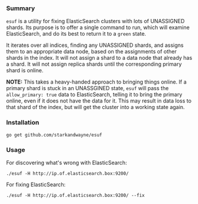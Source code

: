 ### Summary

`esuf` is a utility for fixing ElasticSearch clusters with lots of UNASSIGNED shards. Its purpose
is to offer a single command to run, which will examine ElasticSearch, and do its best to return
it to a `green` state.

It iterates over all indices, finding any UNASSIGNED shards, and assigns them to an appropriate
data node, based on the assignments of other shards in the index. It will not assign a shard to
a data node that already has a shard. It will not assign replica shards until the corresponding
primary shard is online.

**NOTE:** This takes a heavy-handed approach to bringing things online. If a primary shard is
stuck in an UNASSGINED state, `esuf` will pass the `allow_primary: true` data to ElasticSearch,
telling it to bring the primary online, even if it does not have the data for it. This
may result in data loss to that shard of the index, but will get the cluster into a working
state again.

### Installation

`go get github.com/starkandwayne/esuf`

### Usage

For discovering what's wrong with ElasticSearch:

```
./esuf -H http://ip.of.elasticsearch.box:9200/
```

For fixing ElasticSearch:

```
./esuf -H http://ip.of.elasticsearch.box:9200/ --fix
```
